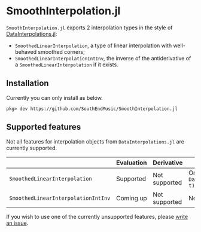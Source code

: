 # SmoothInterpolation.jl

`SmoothInterpolation.jl` exports 2 interpolation types in the style of [DataInterpolations.jl](https://github.com/SciML/DataInterpolations.jl):

- `SmoothedLinearInterpolation`, a type of linear interpolation with well-behaved smoothed corners;
- `SmoothedLinearInterpolationIntInv`, the inverse of the antiderivative of a `SmoothedLinearInterpolation` if it exists.

## Installation

Currently you can only install as below.

```
pkg> dev https://github.com/SouthEndMusic/SmoothInterpolation.jl
```

## Supported features

Not all features for interpolation objects from `DataInterpolations.jl` are currently supported.

|                                     | Evaluation | Derivative    | Integration                                |
| ----------------------------------- | ---------- | ------------- | ------------------------------------------ |
| `SmoothedLinearInterpolation`       | Supported  | Not supported | Only `DataInterpolations.integral(itp, t)` |
| `SmoothedLinearInterpolationIntInv` | Coming up  | Not supported | Not supported                              |

If you wish to use one of the currently unsupported features, please [write an issue](https://github.com/SouthEndMusic/SmoothInterpolation.jl/issues).